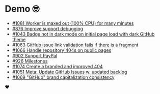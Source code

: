 # Demo 🤓

<!-- POLAR type=issues id=jlaerbca org=polarsource repo=polar limit=10 sort=recently_updated -->

* [#1081 Worker is maxed out (100% CPU) for many minutes](https://github.com/polarsource/polar/issues/1081)
* [#876 Improve support debugging](https://github.com/polarsource/polar/issues/876)
* [#1043 Badge not in dark mode on initial page load with dark GitHub theme](https://github.com/polarsource/polar/issues/1043)
* [#1063 GitHub issue link validation fails if there is a fragment](https://github.com/polarsource/polar/issues/1063)
* [#1066 Handle repository 404s on public pages](https://github.com/polarsource/polar/issues/1066)
* [#902 Support PayPal](https://github.com/polarsource/polar/issues/902)
* [#926 Milestones](https://github.com/polarsource/polar/issues/926)
* [#1074 Create a branded and improved 404](https://github.com/polarsource/polar/issues/1074)
* [#1051 Meta: Update GitHub Issues w. updated backlog](https://github.com/polarsource/polar/issues/1051)
* [#1069 "GitHub" brand capitalization consistency](https://github.com/polarsource/polar/issues/1069)

<!-- POLAR-END id=jlaerbca -->

❤️